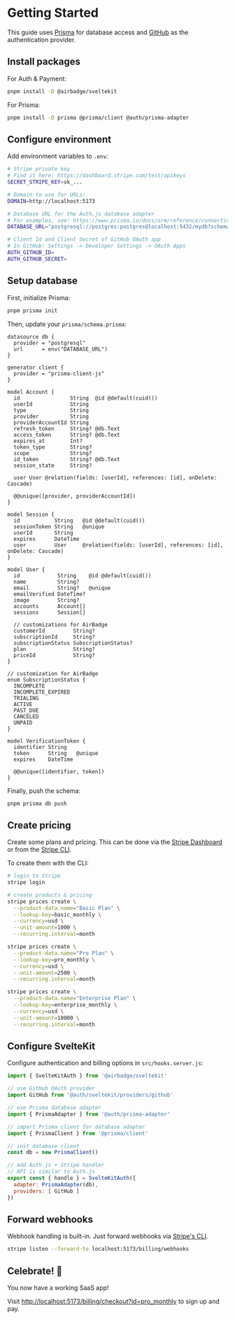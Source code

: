 # Getting Started

This guide uses [Prisma](https://prisma.io) for database access and [GitHub](https://github.com) as the authentication provider.

## Install packages

For Auth & Payment:

```sh
pnpm install -D @airbadge/sveltekit
```

For Prisma:

```sh
pnpm install -D prisma @prisma/client @auth/prisma-adapter
```

## Configure environment

Add environment variables to `.env`:

```sh
# Stripe private key
# Find it here: https://dashboard.stripe.com/test/apikeys
SECRET_STRIPE_KEY=sk_...

# Domain to use for URLs:
DOMAIN=http://localhost:5173

# Database URL for the Auth.js database adapter
# For examples, see: https://www.prisma.io/docs/orm/reference/connection-urls
DATABASE_URL="postgresql://postgres:postgres@localhost:5432/mydb?schema=public"

# Client Id and Client Secret of GitHub OAuth app
# In GitHub: Settings -> Developer Settings -> OAuth Apps
AUTH_GITHUB_ID=
AUTH_GITHUB_SECRET=
```

## Setup database

First, initialize Prisma:

```sh
pnpm prisma init
```

Then, update your `prisma/schema.prisma`:

```prisma
datasource db {
  provider = "postgresql"
  url      = env("DATABASE_URL")
}

generator client {
  provider = "prisma-client-js"
}

model Account {
  id                String  @id @default(cuid())
  userId            String
  type              String
  provider          String
  providerAccountId String
  refresh_token     String? @db.Text
  access_token      String? @db.Text
  expires_at        Int?
  token_type        String?
  scope             String?
  id_token          String? @db.Text
  session_state     String?

  user User @relation(fields: [userId], references: [id], onDelete: Cascade)

  @@unique([provider, providerAccountId])
}

model Session {
  id           String   @id @default(cuid())
  sessionToken String   @unique
  userId       String
  expires      DateTime
  user         User     @relation(fields: [userId], references: [id], onDelete: Cascade)
}

model User {
  id            String    @id @default(cuid())
  name          String?
  email         String?   @unique
  emailVerified DateTime?
  image         String?
  accounts      Account[]
  sessions      Session[]

  // customizations for AirBadge
  customerId         String?
  subscriptionId     String?
  subscriptionStatus SubscriptionStatus?
  plan               String?
  priceId            String?
}

// customization for AirBadge
enum SubscriptionStatus {
  INCOMPLETE
  INCOMPLETE_EXPIRED
  TRIALING
  ACTIVE
  PAST_DUE
  CANCELED
  UNPAID
}

model VerificationToken {
  identifier String
  token      String   @unique
  expires    DateTime

  @@unique([identifier, token])
}

```

Finally, push the schema:

```sh
pnpm prisma db push
```

## Create pricing

Create some plans and pricing. This can be done via the [Stripe Dashboard](https://dashboard.stripe.com) or from the [Stripe CLI](https://docs.stripe.com/cli).

To create them with the CLI:

```sh
# login to Stripe
stripe login

# create products & pricing
stripe prices create \
  --product-data.name="Basic Plan" \
  --lookup-key=basic_monthly \
  --currency=usd \
  --unit-amount=1000 \
  --recurring.interval=month

stripe prices create \
  --product-data.name="Pro Plan" \
  --lookup-key=pro_monthly \
  --currency=usd \
  --unit-amount=2500 \
  --recurring.interval=month

stripe prices create \
  --product-data.name="Enterprise Plan" \
  --lookup-key=enterprise_monthly \
  --currency=usd \
  --unit-amount=10000 \
  --recurring.interval=month
```

## Configure SvelteKit

Configure authentication and billing options in `src/hooks.server.js`:

```javascript
import { SvelteKitAuth } from '@airbadge/sveltekit'

// use GitHub OAuth provider
import GitHub from '@auth/sveltekit/providers/github'

// use Prisma database adapter
import { PrismaAdapter } from '@auth/prisma-adapter'

// import Prisma client for database adapter
import { PrismaClient } from '@prisma/client'

// init database client
const db = new PrismaClient()

// add Auth.js + Stripe handler
// API is similar to Auth.js
export const { handle } = SvelteKitAuth({
  adapter: PrismaAdapter(db),
  providers: [ GitHub ]
})
```

## Forward webhooks

Webhook handling is built-in. Just forward webhooks via [Stripe's CLI](https://stripe.com/docs/cli).

```sh
stripe listen --forward-to localhost:5173/billing/webhooks
```

## Celebrate! 🎉

You now have a working SaaS app!

Visit [http://localhost:5173/billing/checkout?id=pro_monthly](http://localhost:5173/billing/checkout?id=pro_monthly) to sign up and pay.
